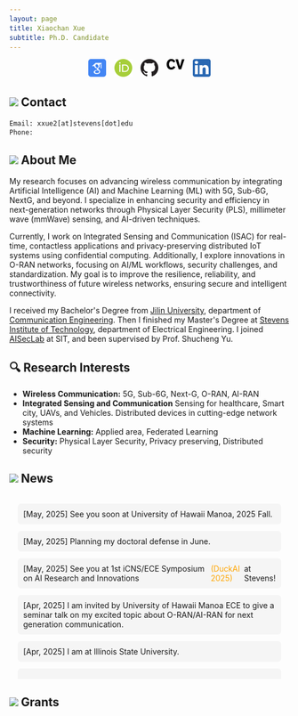 ```yaml
---
layout: page
title: Xiaochan Xue
subtitle: Ph.D. Candidate
---
```

<div style="display: flex; justify-content: center; gap: 15px; flex-wrap: wrap;">
<a href="https://scholar.google.com/citations?user=rhcjOdQAAAAJ&hl=en" target="_blank">
  <img src="./img/google-scholar.png" alt="Google Scholar" width="32" class="social-icon">
</a>
<a href="https://orcid.org/0000-0003-0432-0581" target="_blank">
  <img src="./img/orcid.png" alt="ORCID" width="32" class="social-icon">
</a>
<a href="https://github.com/XueShannon" target="_blank">
  <img src="./img/github.png" alt="GitHub" width="32" class="social-icon">
</a>
<a href="./files/CV_Xiaochan.pdf" download class="cv-download">
  <img src="./img/cv.png" alt="CV" width="32" class="social-icon">
</a>
<a href="https://www.linkedin.com/in/xiaochan-xue-2b7b75227/" target="_blank">
  <img src="./img/linkedin.png" alt="LinkedIn" width="32" class="social-icon">
</a>
</div>

## <img src="../img/contact.png" height="50px"> Contact

```
Email: xxue2[at]stevens[dot]edu
Phone: 
```

## <img src="../img/career.png" height="50px"> About Me
My research focuses on advancing wireless communication by integrating Artificial Intelligence (AI) and Machine Learning (ML) with 5G, Sub-6G, NextG, and beyond. I specialize in enhancing security and efficiency in next-generation networks through Physical Layer Security (PLS), millimeter wave (mmWave) sensing, and AI-driven techniques.

Currently, I work on Integrated Sensing and Communication (ISAC) for real-time, contactless applications and privacy-preserving distributed IoT systems using confidential computing. Additionally, I explore innovations in O-RAN networks, focusing on AI/ML workflows, security challenges, and standardization. My goal is to improve the resilience, reliability, and trustworthiness of future wireless networks, ensuring secure and intelligent connectivity.

I received my Bachelor's Degree from [Jilin University](https://www.jlu.edu.cn/), department of [Communication Engineering](https://dce.jlu.edu.cn/). Then I finished my Master's Degree at [Stevens Institute of Technology](https://www.stevens.edu/), department of Electrical Engineering. I joined [AISecLab](https://www.stevens.edu/icns-center-for-innovative-computing-and-networked-systems/aiseclab) at SIT, and been supervised by Prof. Shucheng Yu.

## 🔍 Research Interests

- **Wireless Communication:** 5G, Sub-6G, Next-G, O-RAN, AI-RAN
- **Integrated Sensing and Communication** Sensing for healthcare, Smart city, UAVs, and Vehicles. Distributed devices in cutting-edge network systems
- **Machine Learning:** Applied area, Federated Learning
- **Security:** Physical Layer Security, Privacy preserving, Distributed security

## <img src="../img/news.png" height="50px"> News
<div class="news-box">
  <div class="news-scroll">
    <!-- 项目列表 -->
    <div class="new-item">
      [May, 2025] See you soon at University of Hawaii Manoa, 2025 Fall.
    </div>
    <div class="new-item">
      [May, 2025] Planning my doctoral defense in June.
    </div>
    <div class="new-item">
      [May, 2025] See you at 1st iCNS/ECE Symposium on AI Research and Innovations <span style="color:orange;"> (DuckAI 2025) </span> at Stevens!
    </div>
    <div class="new-item">
      [Apr, 2025] I am invited by University of Hawaii Manoa ECE to give a seminar talk on my excited topic about O-RAN/AI-RAN for next generation communication.
    </div>
    <div class="new-item">
      [Apr, 2025] I am at Illinois State University.
    </div>
    <div class="new-item" style="white-space: pre-wrap">
      [Feb, 2025] <img src="../img/award.png" height="30px"> Selected as <a href="https://cps-vo.org/group/CPSRisingStarsWorkshop25"> 2025 NSF CPS (Cyber-Physical Systems) Rising Star </a> (17%)
    </div>
    <div class="new-item">
      [Feb, 2025] I am invited to give a <a href="./files/Enhancing Security and Privacy in Distributed Wireless Networks Through Physical Layer Techniques _ Stevens Institute of Technology.html"> Seminar Talk </a> at SIT  
    </div>
    <div class="new-item">
      [Jan, 2025] <span style="color:red;"> I am on Job Market NOW! Please contact me if you interest! </span>
    </div>
    <div class="new-item">
      [Jan, 2025] <span style="color:red;"> I am open to a POSTDOC position! </span>
    </div>
    <div class="new-item">
      [Jan, 2025] <img src="../img/fireworks.png" height="30px"> New paper submited!
    </div>
    <div class="new-item">
      [Aug, 2024] I am hired as Lecture Instructor, SIT.
    </div>
    <div class="new-item">
      [Aug, 2023] 
      <img src="../img/award.png" height="30px"> I received <span style="color:orange;"> 
      Excellence Doctoral Fellowship </span> , SIT
    </div>
  </div>
</div>

<style>
/* 固定容器 */
.news-container {
  border: 2px solid #eee;
  border-radius: 8px;
  margin: 20px 0;
}

/* 滚动区域 */
.news-scroll {
  max-height: 300px;       /* 固定高度 */
  overflow-y: auto;        /* 垂直滚动 */
  padding: 15px;
}

/* 单个项目 - 强制保持内容完整 */
.new-item {
  display: flex;           /* 图标与文字同行 */
  align-items: center;
  margin-bottom: 12px;     /* 项目间距 */
  padding: 10px;
  background: #f5f5f5;
  border-radius: 6px;
  break-inside: avoid;     /* 防止内容断开 */
}

.new-text {
  white-space: normal;     /* 允许文字换行 */
  word-break: keep-all;    /* 保持单词完整 */
  line-height: 1.5;
}

/* 滚动条美化 */
.news-scroll::-webkit-scrollbar {
  width: 6px;
}
.news-scroll::-webkit-scrollbar-thumb {
  background: #ccc;
  border-radius: 4px;
}
</style>

## <img src="../img/money.png" height="50px"> Grants